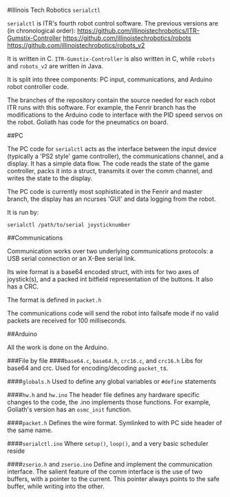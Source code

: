 #Illinois Tech Robotics `serialctl`

`serialctl` is ITR's fourth robot control software. The previous versions are (in chronological order): https://github.com/illinoistechrobotics/ITR-Gumstix-Controller https://github.com/illinoistechrobotics/robots https://github.com/illinoistechrobotics/robots_v2 

It is written in C. `ITR-Gumstix-Controller` is also written in C, while `robots` and `robots_v2` are written in Java.

It is split into three components: PC input, communications, and Arduino robot controller code.

The branches of the repository contain the source needed for each robot ITR runs with this software. For example, the Fenrir branch has the modifications to the Arduino code to interface with the PID speed servos on the robot. Goliath has code for the pneumatics on board.

##PC

The PC code for `serialctl` acts as the interface between the input device (typically a 'PS2 style' game controller), the communications channel, and a display. It has a simple data flow. The code reads the state of the game controller, packs it into a struct, transmits it over the comm channel, and writes the state to the display.

The PC code is currently most sophisticated in the Fenrir and master branch, the display has an ncurses 'GUI' and data logging from the robot.

It is run by: 

`serialctl /path/to/serial joysticknumber` 

##Communications

Communication works over two underlying communications protocols: a USB serial connection or an X-Bee serial link.

Its wire format is a base64 encoded struct, with ints for two axes of joystick(s), and a packed int bitfield representation of the buttons. It also has a CRC.

The format is defined in `packet.h`

The communications code will send the robot into failsafe mode if no valid packets are received for 100 milliseconds.

##Arduino

All the work is done on the Arduino. 

###File by file
####`base64.c`, `base64.h`, `crc16.c`, and `crc16.h`
Libs for base64 and crc. Used for encoding/decoding `packet_t`s.

####`globals.h`
Used to define any global variables or `#define` statements

####`hw.h` and `hw.ino`
The header file defines any hardware specific changes to the code, the .ino implements those functions. For example, Goliath's version has an `osmc_init` function.

####`packet.h`
Defines the wire format. Symlinked to with PC side header of the same name.

####`serialctl.ino`
Where `setup()`, `loop()`, and a very basic scheduler reside

####`zserio.h` and `zserio.ino`
Define and implement the communication interface. The salient feature of the comm interface is the use of two buffers, with a pointer to the current. This pointer always points to the safe buffer, while writing into the other.
